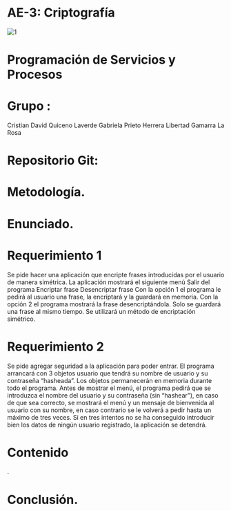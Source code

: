 # AE-3: Criptografía

![1](https://github.com/LibertadDiana/AE3_Criptografia/assets/124418682/13ff20bc-77f1-416b-91a5-d745ddac3049)


# Programación de Servicios y Procesos 
 
# Grupo  : 
Cristian David Quiceno Laverde 
Gabriela Prieto Herrera 
Libertad Gamarra La Rosa 
 
# Repositorio Git:




 














# Metodología. 
 
 
 
 
 
 
 
 
 
 
 
 
 
 








 
 
# Enunciado. 
# Requerimiento 1
Se pide hacer una aplicación que encripte frases introducidas por el usuario de manera simétrica.
La aplicación mostrará el siguiente menú
 Salir del programa
 Encriptar frase
 Desencriptar frase
Con la opción 1 el programa le pedirá al usuario una frase, la encriptará y la guardará en memoria.
Con la opción 2 el programa mostrará la frase desencriptándola.
Solo se guardará una frase al mismo tiempo. Se utilizará un método de encriptación simétrico.
# Requerimiento 2
Se pide agregar seguridad a la aplicación para poder entrar. El programa arrancará con 3 objetos usuario que tendrá su nombre de usuario y su contraseña “hasheada”. Los objetos permanecerán en memoria durante todo el programa.
Antes de mostrar el menú, el programa pedirá que se introduzca el nombre del usuario y su contraseña (sin “hashear”), en caso de que sea correcto, se mostrará el menú y un mensaje de bienvenida al usuario con su nombre, en caso contrario se le volverá a pedir hasta un máximo de tres veces. Si en tres intentos no se ha conseguido introducir bien los datos de ningún usuario registrado, la aplicación se detendrá.
 

# Contenido










. 
























# Conclusión. 
